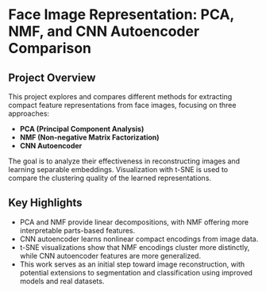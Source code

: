 # Face Image Representation: PCA, NMF, and CNN Autoencoder Comparison


## Project Overview

This project explores and compares different methods for extracting compact feature representations from face images, focusing on three approaches:

- **PCA (Principal Component Analysis)**
- **NMF (Non-negative Matrix Factorization)**
- **CNN Autoencoder**

The goal is to analyze their effectiveness in reconstructing images and learning separable embeddings. Visualization with t-SNE is used to compare the clustering quality of the learned representations.

## Key Highlights

- PCA and NMF provide linear decompositions, with NMF offering more interpretable parts-based features.
- CNN autoencoder learns nonlinear compact encodings from image data.
- t-SNE visualizations show that NMF encodings cluster more distinctly, while CNN autoencoder features are more generalized.
- This work serves as an initial step toward image reconstruction, with potential extensions to segmentation and classification using improved models and real datasets.

